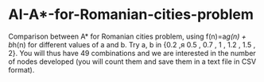 # AI-A*-for-Romanian-cities-problem
Comparison between A* for Romanian cities problem, using f(n)=a*g(n) + b*h(n) for different values of a and b. Try a, b in {0.2 ,я 0.5 , 0.7 , 1 , 1.2 , 1.5 , 2}. You will thus have 49 combinations and we are interested in the number of nodes developed (you will count them and save them in a text file in CSV format).
